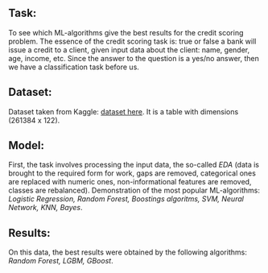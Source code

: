 ## Task:
To see which ML-algorithms give the best results for the credit scoring problem. The essence of the credit scoring task is: true or false a bank will issue a credit to a client, given input data about the client: name, gender, age, income, etc. Since the answer to the question is a yes/no answer, then we have a classification task before us.

## Dataset:
Dataset taken from Kaggle: [dataset here](kaggle/input/credit-scoring-dataset/train.csv). It is a table with dimensions (261384 x 122).

## Model:
First, the task involves processing the input data, the so-called _EDA_ (data is brought to the required form for work, gaps are removed, categorical ones are replaced with numeric ones, non-informational features are removed, classes are rebalanced).
Demonstration of the most popular ML-algorithms: _Logistic Regression, Random Forest, Boostings algoritms, SVM, Neural Network, KNN, Bayes_.

## Results:
On this data, the best results were obtained by the following algorithms: _Random Forest, LGBM, GBoost_.
